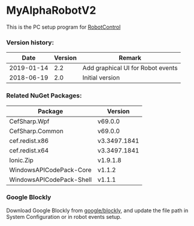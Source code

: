 # MyAlphaRobotV2

This is the PC setup program for [RobotControl]

### Version history:

| Date | Version | Remark |
| ------ | ------ | ------ |
| 2019-01-14 | 2.2 | Add graphical UI for Robot events |
| 2018-06-19 | 2.0 | Initial version |

### Related NuGet Packages:

| Package | Version |
| ------ | ------ |
| CefSharp.Wpf | v69.0.0 |
| CefSharp.Common | v69.0.0 |
| cef.redist.x86 | v3.3497.1841 |
| cef.redist.x64 | v3.3497.1841 |
| Ionic.Zip | v1.9.1.8 |
| WindowsAPICodePack-Core  | v1.1.2 |
| WindowsAPICodePack-Shell | v1.1.1 |

### Google Blockly
Download Google Blockly from [google/blockly], and update the file path in System Configuration or in robot events setup.

[RobotControl]: https://github.com/Super169/RobotControl
[google/blockly]: https://github.com/google/blockly